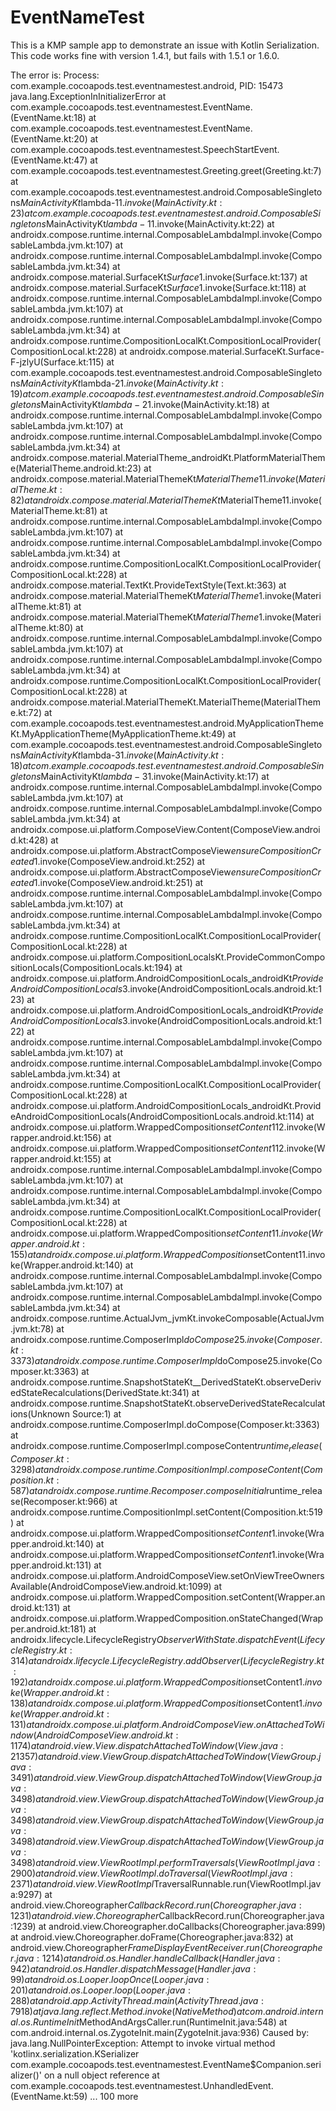 # EventNameTest

This is a KMP sample app to demonstrate an issue with Kotlin Serialization.  This code works fine with version 1.4.1, but fails with 1.5.1 or 1.6.0.

The error is:
Process: com.example.cocoapods.test.eventnamestest.android, PID: 15473
java.lang.ExceptionInInitializerError
at com.example.cocoapods.test.eventnamestest.EventName.<init>(EventName.kt:18)
at com.example.cocoapods.test.eventnamestest.EventName.<clinit>(EventName.kt:20)
at com.example.cocoapods.test.eventnamestest.SpeechStartEvent.<clinit>(EventName.kt:47)
at com.example.cocoapods.test.eventnamestest.Greeting.greet(Greeting.kt:7)
at com.example.cocoapods.test.eventnamestest.android.ComposableSingletons$MainActivityKt$lambda-1$1.invoke(MainActivity.kt:23)
at com.example.cocoapods.test.eventnamestest.android.ComposableSingletons$MainActivityKt$lambda-1$1.invoke(MainActivity.kt:22)
at androidx.compose.runtime.internal.ComposableLambdaImpl.invoke(ComposableLambda.jvm.kt:107)
at androidx.compose.runtime.internal.ComposableLambdaImpl.invoke(ComposableLambda.jvm.kt:34)
at androidx.compose.material.SurfaceKt$Surface$1.invoke(Surface.kt:137)
at androidx.compose.material.SurfaceKt$Surface$1.invoke(Surface.kt:118)
at androidx.compose.runtime.internal.ComposableLambdaImpl.invoke(ComposableLambda.jvm.kt:107)
at androidx.compose.runtime.internal.ComposableLambdaImpl.invoke(ComposableLambda.jvm.kt:34)
at androidx.compose.runtime.CompositionLocalKt.CompositionLocalProvider(CompositionLocal.kt:228)
at androidx.compose.material.SurfaceKt.Surface-F-jzlyU(Surface.kt:115)
at com.example.cocoapods.test.eventnamestest.android.ComposableSingletons$MainActivityKt$lambda-2$1.invoke(MainActivity.kt:19)
at com.example.cocoapods.test.eventnamestest.android.ComposableSingletons$MainActivityKt$lambda-2$1.invoke(MainActivity.kt:18)
at androidx.compose.runtime.internal.ComposableLambdaImpl.invoke(ComposableLambda.jvm.kt:107)
at androidx.compose.runtime.internal.ComposableLambdaImpl.invoke(ComposableLambda.jvm.kt:34)
at androidx.compose.material.MaterialTheme_androidKt.PlatformMaterialTheme(MaterialTheme.android.kt:23)
at androidx.compose.material.MaterialThemeKt$MaterialTheme$1$1.invoke(MaterialTheme.kt:82)
at androidx.compose.material.MaterialThemeKt$MaterialTheme$1$1.invoke(MaterialTheme.kt:81)
at androidx.compose.runtime.internal.ComposableLambdaImpl.invoke(ComposableLambda.jvm.kt:107)
at androidx.compose.runtime.internal.ComposableLambdaImpl.invoke(ComposableLambda.jvm.kt:34)
at androidx.compose.runtime.CompositionLocalKt.CompositionLocalProvider(CompositionLocal.kt:228)
at androidx.compose.material.TextKt.ProvideTextStyle(Text.kt:363)
at androidx.compose.material.MaterialThemeKt$MaterialTheme$1.invoke(MaterialTheme.kt:81)
at androidx.compose.material.MaterialThemeKt$MaterialTheme$1.invoke(MaterialTheme.kt:80)
at androidx.compose.runtime.internal.ComposableLambdaImpl.invoke(ComposableLambda.jvm.kt:107)
at androidx.compose.runtime.internal.ComposableLambdaImpl.invoke(ComposableLambda.jvm.kt:34)
at androidx.compose.runtime.CompositionLocalKt.CompositionLocalProvider(CompositionLocal.kt:228)
at androidx.compose.material.MaterialThemeKt.MaterialTheme(MaterialTheme.kt:72)
at com.example.cocoapods.test.eventnamestest.android.MyApplicationThemeKt.MyApplicationTheme(MyApplicationTheme.kt:49)
at com.example.cocoapods.test.eventnamestest.android.ComposableSingletons$MainActivityKt$lambda-3$1.invoke(MainActivity.kt:18)
at com.example.cocoapods.test.eventnamestest.android.ComposableSingletons$MainActivityKt$lambda-3$1.invoke(MainActivity.kt:17)
at androidx.compose.runtime.internal.ComposableLambdaImpl.invoke(ComposableLambda.jvm.kt:107)
at androidx.compose.runtime.internal.ComposableLambdaImpl.invoke(ComposableLambda.jvm.kt:34)
at androidx.compose.ui.platform.ComposeView.Content(ComposeView.android.kt:428)
at androidx.compose.ui.platform.AbstractComposeView$ensureCompositionCreated$1.invoke(ComposeView.android.kt:252)
at androidx.compose.ui.platform.AbstractComposeView$ensureCompositionCreated$1.invoke(ComposeView.android.kt:251)
at androidx.compose.runtime.internal.ComposableLambdaImpl.invoke(ComposableLambda.jvm.kt:107)
at androidx.compose.runtime.internal.ComposableLambdaImpl.invoke(ComposableLambda.jvm.kt:34)
at androidx.compose.runtime.CompositionLocalKt.CompositionLocalProvider(CompositionLocal.kt:228)
at androidx.compose.ui.platform.CompositionLocalsKt.ProvideCommonCompositionLocals(CompositionLocals.kt:194)
at androidx.compose.ui.platform.AndroidCompositionLocals_androidKt$ProvideAndroidCompositionLocals$3.invoke(AndroidCompositionLocals.android.kt:123)
at androidx.compose.ui.platform.AndroidCompositionLocals_androidKt$ProvideAndroidCompositionLocals$3.invoke(AndroidCompositionLocals.android.kt:122)
at androidx.compose.runtime.internal.ComposableLambdaImpl.invoke(ComposableLambda.jvm.kt:107)
at androidx.compose.runtime.internal.ComposableLambdaImpl.invoke(ComposableLambda.jvm.kt:34)
at androidx.compose.runtime.CompositionLocalKt.CompositionLocalProvider(CompositionLocal.kt:228)
at androidx.compose.ui.platform.AndroidCompositionLocals_androidKt.ProvideAndroidCompositionLocals(AndroidCompositionLocals.android.kt:114)
at androidx.compose.ui.platform.WrappedComposition$setContent$1$1$2.invoke(Wrapper.android.kt:156)
at androidx.compose.ui.platform.WrappedComposition$setContent$1$1$2.invoke(Wrapper.android.kt:155)
at androidx.compose.runtime.internal.ComposableLambdaImpl.invoke(ComposableLambda.jvm.kt:107)
at androidx.compose.runtime.internal.ComposableLambdaImpl.invoke(ComposableLambda.jvm.kt:34)
at androidx.compose.runtime.CompositionLocalKt.CompositionLocalProvider(CompositionLocal.kt:228)
at androidx.compose.ui.platform.WrappedComposition$setContent$1$1.invoke(Wrapper.android.kt:155)
at androidx.compose.ui.platform.WrappedComposition$setContent$1$1.invoke(Wrapper.android.kt:140)
at androidx.compose.runtime.internal.ComposableLambdaImpl.invoke(ComposableLambda.jvm.kt:107)
at androidx.compose.runtime.internal.ComposableLambdaImpl.invoke(ComposableLambda.jvm.kt:34)
at androidx.compose.runtime.ActualJvm_jvmKt.invokeComposable(ActualJvm.jvm.kt:78)
at androidx.compose.runtime.ComposerImpl$doCompose$2$5.invoke(Composer.kt:3373)
at androidx.compose.runtime.ComposerImpl$doCompose$2$5.invoke(Composer.kt:3363)
at androidx.compose.runtime.SnapshotStateKt__DerivedStateKt.observeDerivedStateRecalculations(DerivedState.kt:341)
at androidx.compose.runtime.SnapshotStateKt.observeDerivedStateRecalculations(Unknown Source:1)
at androidx.compose.runtime.ComposerImpl.doCompose(Composer.kt:3363)
at androidx.compose.runtime.ComposerImpl.composeContent$runtime_release(Composer.kt:3298)
at androidx.compose.runtime.CompositionImpl.composeContent(Composition.kt:587)
at androidx.compose.runtime.Recomposer.composeInitial$runtime_release(Recomposer.kt:966)
at androidx.compose.runtime.CompositionImpl.setContent(Composition.kt:519)
at androidx.compose.ui.platform.WrappedComposition$setContent$1.invoke(Wrapper.android.kt:140)
at androidx.compose.ui.platform.WrappedComposition$setContent$1.invoke(Wrapper.android.kt:131)
at androidx.compose.ui.platform.AndroidComposeView.setOnViewTreeOwnersAvailable(AndroidComposeView.android.kt:1099)
at androidx.compose.ui.platform.WrappedComposition.setContent(Wrapper.android.kt:131)
at androidx.compose.ui.platform.WrappedComposition.onStateChanged(Wrapper.android.kt:181)
at androidx.lifecycle.LifecycleRegistry$ObserverWithState.dispatchEvent(LifecycleRegistry.kt:314)
at androidx.lifecycle.LifecycleRegistry.addObserver(LifecycleRegistry.kt:192)
at androidx.compose.ui.platform.WrappedComposition$setContent$1.invoke(Wrapper.android.kt:138)
at androidx.compose.ui.platform.WrappedComposition$setContent$1.invoke(Wrapper.android.kt:131)
at androidx.compose.ui.platform.AndroidComposeView.onAttachedToWindow(AndroidComposeView.android.kt:1174)
at android.view.View.dispatchAttachedToWindow(View.java:21357)
at android.view.ViewGroup.dispatchAttachedToWindow(ViewGroup.java:3491)
at android.view.ViewGroup.dispatchAttachedToWindow(ViewGroup.java:3498)
at android.view.ViewGroup.dispatchAttachedToWindow(ViewGroup.java:3498)
at android.view.ViewGroup.dispatchAttachedToWindow(ViewGroup.java:3498)
at android.view.ViewGroup.dispatchAttachedToWindow(ViewGroup.java:3498)
at android.view.ViewRootImpl.performTraversals(ViewRootImpl.java:2900)
at android.view.ViewRootImpl.doTraversal(ViewRootImpl.java:2371)
at android.view.ViewRootImpl$TraversalRunnable.run(ViewRootImpl.java:9297)
at android.view.Choreographer$CallbackRecord.run(Choreographer.java:1231)
at android.view.Choreographer$CallbackRecord.run(Choreographer.java:1239)
at android.view.Choreographer.doCallbacks(Choreographer.java:899)
at android.view.Choreographer.doFrame(Choreographer.java:832)
at android.view.Choreographer$FrameDisplayEventReceiver.run(Choreographer.java:1214)
at android.os.Handler.handleCallback(Handler.java:942)
at android.os.Handler.dispatchMessage(Handler.java:99)
at android.os.Looper.loopOnce(Looper.java:201)
at android.os.Looper.loop(Looper.java:288)
at android.app.ActivityThread.main(ActivityThread.java:7918)
at java.lang.reflect.Method.invoke(Native Method)
at com.android.internal.os.RuntimeInit$MethodAndArgsCaller.run(RuntimeInit.java:548)
at com.android.internal.os.ZygoteInit.main(ZygoteInit.java:936)
Caused by: java.lang.NullPointerException: Attempt to invoke virtual method 'kotlinx.serialization.KSerializer com.example.cocoapods.test.eventnamestest.EventName$Companion.serializer()' on a null object reference
at com.example.cocoapods.test.eventnamestest.UnhandledEvent.<clinit>(EventName.kt:59)
... 100 more
